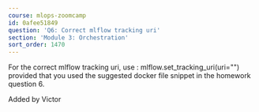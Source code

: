 ```yaml
---
course: mlops-zoomcamp
id: 0afee51849
question: 'Q6: Correct mlflow tracking uri'
section: 'Module 3: Orchestration'
sort_order: 1470
---
```


For the correct mlflow tracking uri, use : mlflow.set_tracking_uri(uri="") provided that you used the suggested docker file snippet in the homework question 6.

Added by Victor

